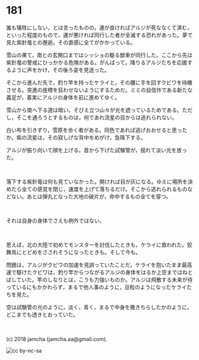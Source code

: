 # 181

誰も犠牲にしない，とは言ったものの，運が良ければアルジが死ななくて済む，といった程度のもので，運が悪ければ同行した者が全滅する恐れがあった。夢で見た紫針竜との邂逅，その直感に全てがかかっている。  

雪山の果て，南との玄関口まではシッショの駆る獣車が同行した。ここから先は紫針竜の警戒にひっかかる危険がある。がんばって。降りるアルジたちを応援するように声をかけ，その後ろ姿を見送った。  

そこから進んだ先で，釣り竿を持ったケライと，その腰に手を回すクビワを待機させる。突進の座標を狂わせないようにするためだ。ミミの自信作である新たな義足が，着実にアルジの身体を前に進めてゆく。  

雪山から南へ下る道は暗い。そびえ立つ山々が光を遮っているためである。ただし，そこを通ろうとするものは，何であれ流星の目からは逃れられない。  

白い布を引きずり，雪原を歩く者がある。同色であれば逃げおおせると思ったか。紫の流星は，その寂しげな背中をめがけ，急降下する。  

アルジが振り向いて顔を上げる。首から下げた試験管が，揺れて淡い光を放った。  

<br>  

落下する紫針竜は何も見ていなかった。開ければ目が灰になる。ゆえに場所を決めたら全ての感覚を閉じ，速度を上げて落ちるだけ。そこから逃れられるものなどない。あとは弾丸となった大地の破片が，命中するもの全てを穿つ。  

<br>  

それは自身の身体でさえも例外ではない。  

<br>  

思えば，北の大陸で初めてモンスターを討伐したときも，ケライに救われた。狡舞鳥にとどめをさされそうになったときも。そして今も。  

問題は，アルジがクビワの加速を見誤っていたことだ。ケライを抱いたまま最高速で駆けたクビワは，釣り竿からつながるアルジの身体をはるか上空まではねとばしていた。竿のしなりとは，こうも力強いものか。アルジは飛散する未来が待っているにもかかわらず，まるで他人事のように，豆粒のようになったケライたちを見た。  

空は試験管の光のように，淡く，青く，まるで中身を撒きちらしたかのように，どこまでも透きとおっていた。  

<br>  
<br>  
(c) 2018 jamcha (jamcha.aa@gmail.com).  

![cc by-nc-sa](http://i.creativecommons.org/l/by-nc-sa/4.0/88x31.png)
